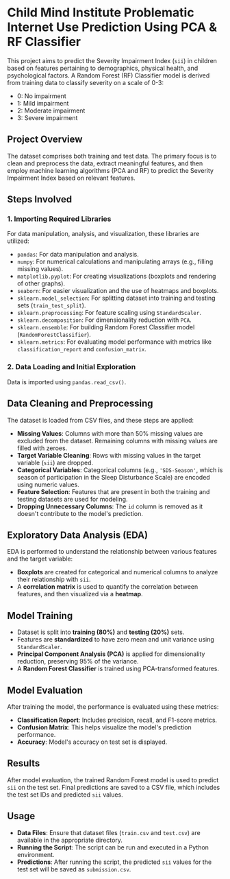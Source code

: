 # Child Mind Institute Problematic Internet Use Prediction Using PCA & RF Classifier

This project aims to predict the Severity Impairment Index (`sii`) in children based on features pertaining to demographics, physical health, and psychological factors. A Random Forest (RF) Classifier model is derived from training data to classify severity on a scale of 0-3: 
- 0: No impairment
- 1: Mild impairment
- 2: Moderate impairment
- 3: Severe impairment

## Project Overview

The dataset comprises both training and test data. The primary focus is to clean and preprocess the data, extract meaningful features, and then employ machine learning algorithms (PCA and RF) to predict the Severity Impairment Index based on relevant features.

## Steps Involved

### 1. **Importing Required Libraries**
For data manipulation, analysis, and visualization, these libraries are utilized:
- `pandas`: For data manipulation and analysis.
- `numpy`: For numerical calculations and manipulating arrays (e.g., filling missing values).
- `matplotlib.pyplot`: For creating visualizations (boxplots and rendering of other graphs).
- `seaborn`: For easier visualization and the use of heatmaps and boxplots.
- `sklearn.model_selection`: For splitting dataset into training and testing sets (`train_test_split`).
- `sklearn.preprocessing`: For feature scaling using `StandardScaler`.
- `sklearn.decomposition`: For dimensionality reduction with `PCA`.
- `sklearn.ensemble`: For building Random Forest Classifier model (`RandomForestClassifier`).
- `sklearn.metrics`: For evaluating model performance with metrics like `classification_report` and `confusion_matrix`.

### 2. **Data Loading and Initial Exploration**
Data is imported using `pandas.read_csv()`.

## **Data Cleaning and Preprocessing**
The dataset is loaded from CSV files, and these steps are applied:
- **Missing Values**: Columns with more than 50% missing values are excluded from the dataset. Remaining columns with missing values are filled with zeroes.
- **Target Variable Cleaning**: Rows with missing values in the target variable (`sii`) are dropped.
- **Categorical Variables**: Categorical columns (e.g., `'SDS-Season'`, which is season of participation in the Sleep Disturbance Scale) are encoded using numeric values.
- **Feature Selection**: Features that are present in both the training and testing datasets are used for modeling.
- **Dropping Unnecessary Columns**: The `id` column is removed as it doesn't contribute to the model's prediction.

## **Exploratory Data Analysis (EDA)**
EDA is performed to understand the relationship between various features and the target variable:
- **Boxplots** are created for categorical and numerical columns to analyze their relationship with `sii`.
- A **correlation matrix** is used to quantify the correlation between features, and then visualized via a **heatmap**.

## **Model Training**
- Dataset is split into **training (80%)** and **testing (20%)** sets.
- Features are **standardized** to have zero mean and unit variance using `StandardScaler`.
- **Principal Component Analysis (PCA)** is applied for dimensionality reduction, preserving 95% of the variance.
- A **Random Forest Classifier** is trained using PCA-transformed features.

## **Model Evaluation**
After training the model, the performance is evaluated using these metrics:
- **Classification Report**: Includes precision, recall, and F1-score metrics.
- **Confusion Matrix**: This helps visualize the model's prediction performance.
- **Accuracy**: Model's accuracy on test set is displayed.

## **Results**
After model evaluation, the trained Random Forest model is used to predict `sii` on the test set. Final predictions are saved to a CSV file, which includes the test set IDs and predicted `sii` values.

## **Usage**
- **Data Files**: Ensure that dataset files (`train.csv` and `test.csv`) are available in the appropriate directory.
- **Running the Script**: The script can be run and executed in a Python environment.
- **Predictions**: After running the script, the predicted `sii` values for the test set will be saved as `submission.csv`.
